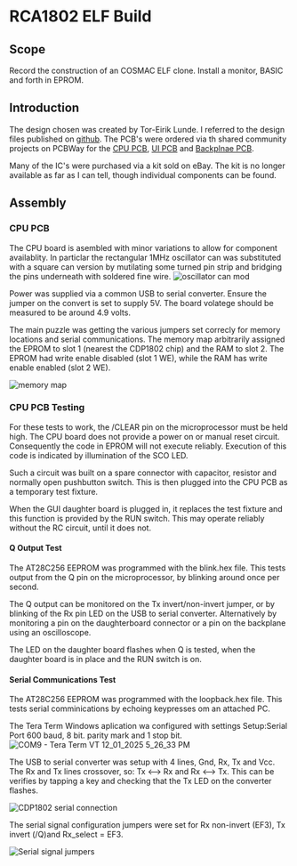 # RCA1802 ELF Build

## Scope

Record the construction of an COSMAC ELF clone. Install a monitor, BASIC and forth in EPROM.

## Introduction

The design chosen was created by Tor-Eirik Lunde. I referred to the design files published on [github](https://github.com/tebl/RC1802-Cosmac-ELF). 
The PCB's were ordered via th shared community projects on PCBWay for the [CPU PCB](https://www.pcbway.com/project/shareproject/RC1802_Cosmac_ELF__CPU_module_revision_E_.html?inviteid=88707), [UI PCB](https://www.pcbway.com/project/shareproject/RC1802_Cosmac_ELF__UI_module_revision_E_.html?inviteid=88707) and [Backplnae PCB](https://www.pcbway.com/project/shareproject/RC6502_Apple_1_Replica__Backplane_module_revision_A_.html).

Many of the IC's were purchased via a kit sold on eBay. The kit is no longer available as far as I can tell, though individual components can be found.

## Assembly

### CPU PCB

The CPU board is asembled with minor variations to allow for component availablity. In particlar the rectangular 1MHz oscillator can was substituted with a square can version by mutilating some turned pin strip and bridging the pins underneath with soldered fine wire. 
![oscillator can mod](https://github.com/user-attachments/assets/b8bdb12a-2c62-495b-834b-8651e8762d8e)

Power was supplied via a common USB to serial converter. Ensure the jumper on the convert is set to supply 5V. The board volatege should be measured to be around 4.9 volts.

The main puzzle was getting the various jumpers set correcly for memory locations and serial communications. The memory map arbitrarily assigned the EPROM to slot 1 (nearest the CDP1802 chip) and the RAM to slot 2. The EPROM had write enable disabled (slot 1 WE), while the RAM has write enable enabled (slot 2 WE).

![memory map](https://github.com/user-attachments/assets/46a9924d-6826-4a16-9c2e-f648abba5d77)


### CPU PCB Testing

For these tests to work, the /CLEAR pin on the microprocessor must be held high.
The CPU board does not provide a power on or manual reset circuit.
Consequently the code in EPROM will not execute reliably. 
Execution of this code is indicated by illumination of the SCO LED.

Such a circuit was built on a spare connector with capacitor, resistor and normally open pushbutton switch.
This is then plugged into the CPU PCB as a temporary test fixture.

When the GUI daughter board is plugged in, it replaces the test fixture and this function is provided by the RUN switch. 
This may operate reliably without the RC circuit, until it does not.

#### Q Output Test

The AT28C256 EEPROM was programmed with the blink.hex file. This tests output from the Q pin on the microprocessor, by blinking around once per second.

The Q output can be monitored on the Tx invert/non-invert jumper, or by blinking of the Rx pin LED on the USB to serial converter.
Alternatively by monitoring a pin on the daughterboard connector or a pin on the backplane using an oscilloscope.

The LED on the daughter board flashes when Q is tested, when the daughter board is in place and the RUN switch is on.

#### Serial Communications Test

The AT28C256 EEPROM was programmed with the loopback.hex file. This tests serial comminications by echoing keypresses om an attached PC. 

The Tera Term Windows aplication wa configured with settings Setup:Serial Port 600 baud, 8 bit. parity mark and 1 stop bit. 
![COM9 - Tera Term VT 12_01_2025 5_26_33 PM](https://github.com/user-attachments/assets/ac78f7d0-f8a7-40f6-b2cb-c1115c2d62a1)

The USB to serial converter was setup with 4 lines, Gnd, Rx, Tx and Vcc. The Rx and Tx lines crossover, so: Tx <--> Rx and Rx <--> Tx. This can be verifies by tapping a key and checking that the Tx LED on the converter flashes.

![CDP1802 serial connection](https://github.com/user-attachments/assets/dbf6cce9-fa8b-4102-9c05-0792b4163a77)

The serial signal configuration jumpers were set for Rx non-invert (EF3), Tx invert (/Q)and Rx_select = EF3.

![Serial signal jumpers](https://github.com/user-attachments/assets/c72e4d6e-070c-4ffa-8966-7027a7afdc20)

